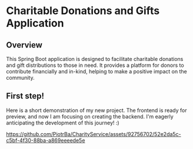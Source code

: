 # Charitable Donations and Gifts Application
## Overview

This Spring Boot application is designed to facilitate charitable donations and gift distributions to those in need.
It provides a platform for donors to contribute financially and in-kind, helping to make a positive impact on the community.


## First step!

Here is a short demonstration of my new project. The frontend is ready for preview, and now I am focusing on creating the backend. I'm eagerly anticipating the development of this journey!  :)


https://github.com/PiotrBa/CharityService/assets/92756702/52e2da5c-c5bf-4f30-88ba-a869eeeede5e

